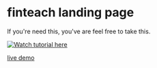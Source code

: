 # finteach landing page

If you're need this, you've are feel free to take this.

[![Watch tutorial here](https://i.ibb.co/n1RMyRD/Screenshot-at-Oct-29-09-18-36.png)](https://youtu.be/sUKptmUVIBM)

[live demo](https://inspiring-bavarois-29f6c2.netlify.app/)
